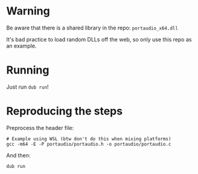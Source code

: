 # Warning

Be aware that there is a shared library in the repo: `portaudio_x64.dll`

It's bad practice to load random DLLs off the web, so only use this repo as an example.

# Running

Just run `dub run`!

# Reproducing the steps

Preprocess the header file:

```
# Example using WSL (btw don't do this when mixing platforms)
gcc -m64 -E -P portaudio/portaudio.h -o portaudio/portaudio.c
```

And then:

```
dub run
```
